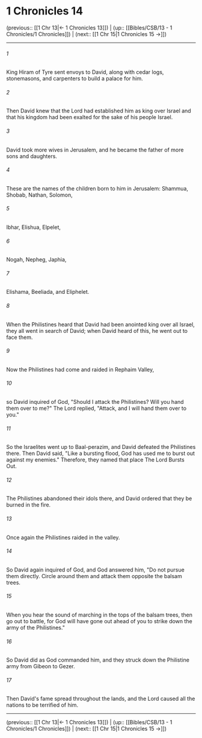 # 1 Chronicles 14

(previous:: [[1 Chr 13|← 1 Chronicles 13]]) | (up:: [[Bibles/CSB/13 - 1 Chronicles/1 Chronicles]]) | (next:: [[1 Chr 15|1 Chronicles 15 →]])

***


###### 1 
King Hiram of Tyre sent envoys to David, along with cedar logs, stonemasons, and carpenters to build a palace for him. 

###### 2 
Then David knew that the Lord had established him as king over Israel and that his kingdom had been exalted for the sake of his people Israel. 

###### 3 
David took more wives in Jerusalem, and he became the father of more sons and daughters. 

###### 4 
These are the names of the children born to him in Jerusalem: Shammua, Shobab, Nathan, Solomon, 

###### 5 
Ibhar, Elishua, Elpelet, 

###### 6 
Nogah, Nepheg, Japhia, 

###### 7 
Elishama, Beeliada, and Eliphelet. 

###### 8 
When the Philistines heard that David had been anointed king over all Israel, they all went in search of David; when David heard of this, he went out to face them. 

###### 9 
Now the Philistines had come and raided in Rephaim Valley, 

###### 10 
so David inquired of God, "Should I attack the Philistines? Will you hand them over to me?" The Lord replied, "Attack, and I will hand them over to you." 

###### 11 
So the Israelites went up to Baal-perazim, and David defeated the Philistines there. Then David said, "Like a bursting flood, God has used me to burst out against my enemies." Therefore, they named that place The Lord Bursts Out. 

###### 12 
The Philistines abandoned their idols there, and David ordered that they be burned in the fire. 

###### 13 
Once again the Philistines raided in the valley. 

###### 14 
So David again inquired of God, and God answered him, "Do not pursue them directly. Circle around them and attack them opposite the balsam trees. 

###### 15 
When you hear the sound of marching in the tops of the balsam trees, then go out to battle, for God will have gone out ahead of you to strike down the army of the Philistines." 

###### 16 
So David did as God commanded him, and they struck down the Philistine army from Gibeon to Gezer. 

###### 17 
Then David's fame spread throughout the lands, and the Lord caused all the nations to be terrified of him.

***

(previous:: [[1 Chr 13|← 1 Chronicles 13]]) | (up:: [[Bibles/CSB/13 - 1 Chronicles/1 Chronicles]]) | (next:: [[1 Chr 15|1 Chronicles 15 →]])
